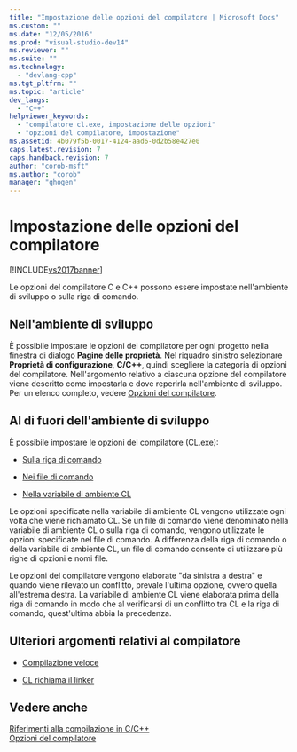 ```yaml
---
title: "Impostazione delle opzioni del compilatore | Microsoft Docs"
ms.custom: ""
ms.date: "12/05/2016"
ms.prod: "visual-studio-dev14"
ms.reviewer: ""
ms.suite: ""
ms.technology: 
  - "devlang-cpp"
ms.tgt_pltfrm: ""
ms.topic: "article"
dev_langs: 
  - "C++"
helpviewer_keywords: 
  - "compilatore cl.exe, impostazione delle opzioni"
  - "opzioni del compilatore, impostazione"
ms.assetid: 4b079f5b-0017-4124-aad6-0d2b58e427e0
caps.latest.revision: 7
caps.handback.revision: 7
author: "corob-msft"
ms.author: "corob"
manager: "ghogen"
---
```

# Impostazione delle opzioni del compilatore
[!INCLUDE[vs2017banner](../../assembler/inline/includes/vs2017banner.md)]

Le opzioni del compilatore C e C\+\+ possono essere impostate nell'ambiente di sviluppo o sulla riga di comando.  
  
## Nell'ambiente di sviluppo  
 È possibile impostare le opzioni del compilatore per ogni progetto nella finestra di dialogo **Pagine delle proprietà**.  Nel riquadro sinistro selezionare **Proprietà di configurazione**, **C\/C\+\+**, quindi scegliere la categoria di opzioni del compilatore.  Nell'argomento relativo a ciascuna opzione del compilatore viene descritto come impostarla e dove reperirla nell'ambiente di sviluppo.  Per un elenco completo, vedere [Opzioni del compilatore](../../build/reference/compiler-options.md).  
  
## Al di fuori dell'ambiente di sviluppo  
 È possibile impostare le opzioni del compilatore \(CL.exe\):  
  
-   [Sulla riga di comando](../../build/reference/compiler-command-line-syntax.md)  
  
-   [Nei file di comando](../../build/reference/cl-command-files.md)  
  
-   [Nella variabile di ambiente CL](../../build/reference/cl-environment-variables.md)  
  
 Le opzioni specificate nella variabile di ambiente CL vengono utilizzate ogni volta che viene richiamato CL.  Se un file di comando viene denominato nella variabile di ambiente CL o sulla riga di comando, vengono utilizzate le opzioni specificate nel file di comando.  A differenza della riga di comando o della variabile di ambiente CL, un file di comando consente di utilizzare più righe di opzioni e nomi file.  
  
 Le opzioni del compilatore vengono elaborate "da sinistra a destra" e quando viene rilevato un conflitto, prevale l'ultima opzione, ovvero quella all'estrema destra.  La variabile di ambiente CL viene elaborata prima della riga di comando in modo che al verificarsi di un conflitto tra CL e la riga di comando, quest'ultima abbia la precedenza.  
  
## Ulteriori argomenti relativi al compilatore  
  
-   [Compilazione veloce](../../build/reference/fast-compilation.md)  
  
-   [CL richiama il linker](../../build/reference/cl-invokes-the-linker.md)  
  
## Vedere anche  
 [Riferimenti alla compilazione in C\/C\+\+](../../build/reference/c-cpp-building-reference.md)   
 [Opzioni del compilatore](../../build/reference/compiler-options.md)